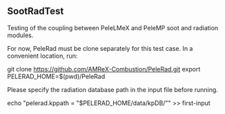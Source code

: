 ## SootRadTest
Testing of the coupling between PeleLMeX and PeleMP soot and radiation modules.

For now, PeleRad must be clone separately for this test case. In a convenient
location, run:

git clone https://github.com/AMReX-Combustion/PeleRad.git
export PELERAD_HOME=$(pwd)/PeleRad

Please specify the radiation database path in the input file before running.

echo "pelerad.kppath = "$PELERAD_HOME/data/kpDB/"" >> first-input
